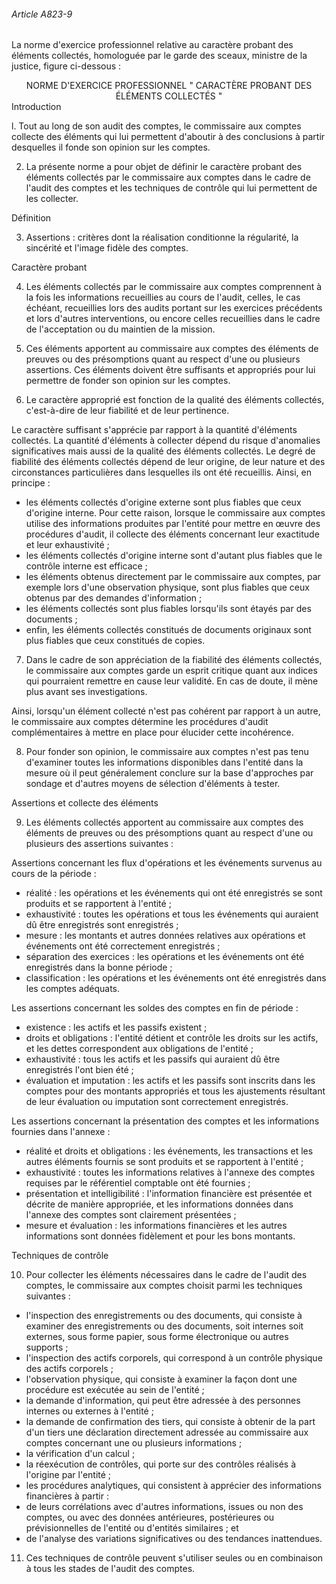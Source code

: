 ###### Article A823-9

La norme d'exercice professionnel relative au caractère probant des éléments collectés, homologuée par le garde des sceaux, ministre de la justice, figure ci-dessous :

<center>NORME D'EXERCICE PROFESSIONNEL " CARACTÈRE PROBANT DES ÉLÉMENTS COLLECTÉS "</center>Introduction

l. Tout au long de son audit des comptes, le commissaire aux comptes collecte des éléments qui lui permettent d'aboutir à des conclusions à partir desquelles il fonde son opinion sur les comptes.

2. La présente norme a pour objet de définir le caractère probant des éléments collectés par le commissaire aux comptes dans le cadre de l'audit des comptes et les techniques de contrôle qui lui permettent de les collecter.

Définition

3. Assertions : critères dont la réalisation conditionne la régularité, la sincérité et l'image fidèle des comptes.

Caractère probant

4. Les éléments collectés par le commissaire aux comptes comprennent à la fois les informations recueillies au cours de l'audit, celles, le cas échéant, recueillies lors des audits portant sur les exercices précédents et lors d'autres interventions, ou encore celles recueillies dans le cadre de l'acceptation ou du maintien de la mission.

5. Ces éléments apportent au commissaire aux comptes des éléments de preuves ou des présomptions quant au respect d'une ou plusieurs assertions. Ces éléments doivent être suffisants et appropriés pour lui permettre de fonder son opinion sur les comptes.

6. Le caractère approprié est fonction de la qualité des éléments collectés, c'est-à-dire de leur fiabilité et de leur pertinence.

Le caractère suffisant s'apprécie par rapport à la quantité d'éléments collectés. La quantité d'éléments à collecter dépend du risque d'anomalies significatives mais aussi de la qualité des éléments collectés. Le degré de fiabilité des éléments collectés dépend de leur origine, de leur nature et des circonstances particulières dans lesquelles ils ont été recueillis. Ainsi, en principe :

- les éléments collectés d'origine externe sont plus fiables que ceux d'origine interne. Pour cette raison, lorsque le commissaire aux comptes utilise des informations produites par l'entité pour mettre en œuvre des procédures d'audit, il collecte des éléments concernant leur exactitude et leur exhaustivité ;
- les éléments collectés d'origine interne sont d'autant plus fiables que le contrôle interne est efficace ;
- les éléments obtenus directement par le commissaire aux comptes, par exemple lors d'une observation physique, sont plus fiables que ceux obtenus par des demandes d'information ;
- les éléments collectés sont plus fiables lorsqu'ils sont étayés par des documents ;
- enfin, les éléments collectés constitués de documents originaux sont plus fiables que ceux constitués de copies.

7. Dans le cadre de son appréciation de la fiabilité des éléments collectés, le commissaire aux comptes garde un esprit critique quant aux indices qui pourraient remettre en cause leur validité. En cas de doute, il mène plus avant ses investigations.

Ainsi, lorsqu'un élément collecté n'est pas cohérent par rapport à un autre, le commissaire aux comptes détermine les procédures d'audit complémentaires à mettre en place pour élucider cette incohérence.

8. Pour fonder son opinion, le commissaire aux comptes n'est pas tenu d'examiner toutes les informations disponibles dans l'entité dans la mesure où il peut généralement conclure sur la base d'approches par sondage et d'autres moyens de sélection d'éléments à tester.

Assertions et collecte des éléments

9. Les éléments collectés apportent au commissaire aux comptes des éléments de preuves ou des présomptions quant au respect d'une ou plusieurs des assertions suivantes :

Assertions concernant les flux d'opérations et les événements survenus au cours de la période :

- réalité : les opérations et les événements qui ont été enregistrés se sont produits et se rapportent à l'entité ;
- exhaustivité : toutes les opérations et tous les événements qui auraient dû être enregistrés sont enregistrés ;
- mesure : les montants et autres données relatives aux opérations et événements ont été correctement enregistrés ;
- séparation des exercices : les opérations et les événements ont été enregistrés dans la bonne période ;
- classification : les opérations et les événements ont été enregistrés dans les comptes adéquats.

Les assertions concernant les soldes des comptes en fin de période :

- existence : les actifs et les passifs existent ;
- droits et obligations : l'entité détient et contrôle les droits sur les actifs, et les dettes correspondent aux obligations de l'entité ;
- exhaustivité : tous les actifs et les passifs qui auraient dû être enregistrés l'ont bien été ;
- évaluation et imputation : les actifs et les passifs sont inscrits dans les comptes pour des montants appropriés et tous les ajustements résultant de leur évaluation ou imputation sont correctement enregistrés.

Les assertions concernant la présentation des comptes et les informations fournies dans l'annexe :

- réalité et droits et obligations : les événements, les transactions et les autres éléments fournis se sont produits et se rapportent à l'entité ;
- exhaustivité : toutes les informations relatives à l'annexe des comptes requises par le référentiel comptable ont été fournies ;
- présentation et intelligibilité : l'information financière est présentée et décrite de manière appropriée, et les informations données dans l'annexe des comptes sont clairement présentées ;
- mesure et évaluation : les informations financières et les autres informations sont données fidèlement et pour les bons montants.

Techniques de contrôle

10. Pour collecter les éléments nécessaires dans le cadre de l'audit des comptes, le commissaire aux comptes choisit parmi les techniques suivantes :

- l'inspection des enregistrements ou des documents, qui consiste à examiner des enregistrements ou des documents, soit internes soit externes, sous forme papier, sous forme électronique ou autres supports ;
- l'inspection des actifs corporels, qui correspond à un contrôle physique des actifs corporels ;
- l'observation physique, qui consiste à examiner la façon dont une procédure est exécutée au sein de l'entité ;
- la demande d'information, qui peut être adressée à des personnes internes ou externes à l'entité ;
- la demande de confirmation des tiers, qui consiste à obtenir de la part d'un tiers une déclaration directement adressée au commissaire aux comptes concernant une ou plusieurs informations ;
- la vérification d'un calcul ;
- la réexécution de contrôles, qui porte sur des contrôles réalisés à l'origine par l'entité ;
- les procédures analytiques, qui consistent à apprécier des informations financières à partir :
- de leurs corrélations avec d'autres informations, issues ou non des comptes, ou avec des données antérieures, postérieures ou prévisionnelles de l'entité ou d'entités similaires ; et
- de l'analyse des variations significatives ou des tendances inattendues.

11. Ces techniques de contrôle peuvent s'utiliser seules ou en combinaison à tous les stades de l'audit des comptes.

